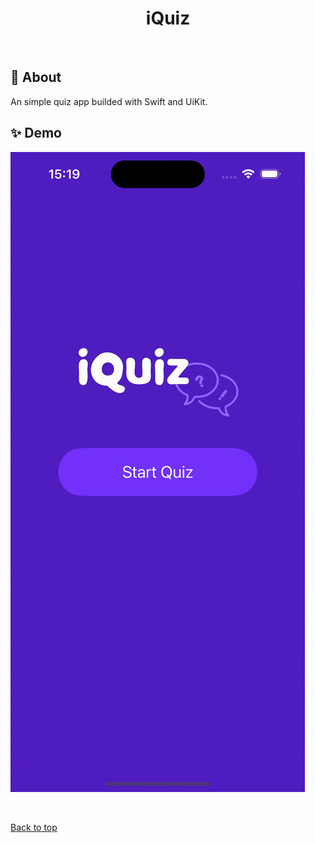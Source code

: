 <h1 align="center">iQuiz</h1>

<br>

## :dart: About

An simple quiz app builded with Swift and UiKit.

## :sparkles: Demo

<img src="./screenshots/demo.gif" alt="IQuiz" />

&#xa0;

<a href="#top">Back to top</a>

